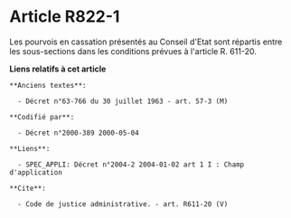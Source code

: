 # Article R822-1

Les pourvois en cassation présentés au Conseil d'Etat sont répartis entre les sous-sections dans les conditions prévues à
l'article R. 611-20.

**Liens relatifs à cet article**

	**Anciens textes**:

	  - Décret n°63-766 du 30 juillet 1963 - art. 57-3 (M)

	**Codifié par**:

	  - Décret n°2000-389 2000-05-04

	**Liens**:

	  - SPEC_APPLI: Décret n°2004-2 2004-01-02 art 1 I : Champ d'application

	**Cite**:

	  - Code de justice administrative. - art. R611-20 (V)
